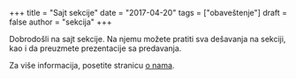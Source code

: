 +++
title = "Sajt sekcije"
date = "2017-04-20"
tags = ["obaveštenje"]
draft = false
author = "sekcija"
+++

Dobrodošli na sajt sekcije. Na njemu možete pratiti sva dešavanja na sekciji, kao i da preuzmete prezentacije sa predavanja.

Za više informacija, posetite stranicu [o nama](http://pfe-sekcija.me/about/).